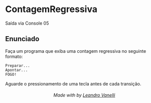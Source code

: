 # ContagemRegressiva
Saída via Console 05

## Enunciado

Faça um programa que exiba uma contagem regressiva no seguinte formato:

```
Preparar...
Apontar...
FOGO!
```

Aguarde o pressionamento de uma tecla antes de cada transição.

<h6 align="center">Made with by <a href="https://github.com/LeoVanelli">Leandro Vanelli</a></h6>

